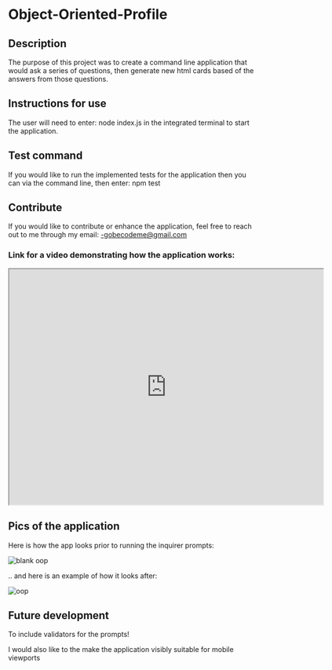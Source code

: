 # Object-Oriented-Profile

## Description

The purpose of this project was to create a command line application that would ask a series of questions, then generate new html cards based of the answers from those questions.

## Instructions for use

The user will need to enter: node index.js in the integrated terminal to start the application.

## Test command

If you would like to run the implemented tests for the application then you can via the command line, then enter: npm test

## Contribute

If you would like to contribute or enhance the application, feel free to reach out to me through my email: -gobecodeme@gmail.com

### Link for a video demonstrating how the application works:

<iframe src="https://drive.google.com/file/d/1VvflNIA-m6sjKZtsCqhjkSxHdvGdKhdn/preview" width="640" height="480"></iframe>


## Pics of the application

Here is how the app looks prior to running the inquirer prompts:

![blank oop](https://user-images.githubusercontent.com/95048609/156656293-b3682302-75db-4ca4-9ae3-3b9ed14e39ad.jpeg)

.. and here is an example of how it looks after:


![oop](https://user-images.githubusercontent.com/95048609/156655147-a28b96c0-e3e6-4075-b238-17d484bd5bbc.jpeg)


## Future development

To include validators for the prompts!

I would also like to the make the application visibly suitable for mobile viewports




